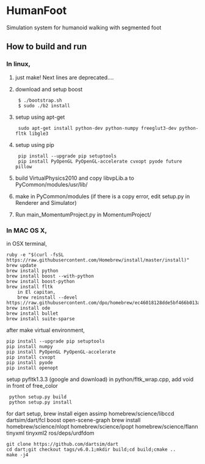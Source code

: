 # HumanFoot

Simulation system for humanoid walking with segmented foot

## How to build and run
### In linux,

1. just make! Next lines are deprecated....

1. download and setup boost
	
		$ ./bootstrap.sh
		$ sudo ./b2 install
	
2. setup using apt-get

        sudo apt-get install python-dev python-numpy freeglut3-dev python-fltk libgle3

3. setup using pip

    	pip install --upgrade pip setuptools
    	pip install PyOpenGL PyOpenGL-accelerate cvxopt pyode future pillow

3. build VirtualPhysics2010 and copy libvpLib.a to PyCommon/modules/usr/lib/
4. make in PyCommon/modules (if there is a copy error, edit setup.py in Renderer and Simulator)
5. Run main_MomentumProject.py in MomentumProject/

### In MAC OS X,

in OSX terminal,

    ruby -e "$(curl -fsSL https://raw.githubusercontent.com/Homebrew/install/master/install)"
    brew update
    brew install python
    brew install boost --with-python
    brew install boost-python
    brew install fltk
        in El capitan,
        brew reinstall --devel https://raw.githubusercontent.com/dpo/homebrew/ec46018128dde5bf466b013a6c7086d0880930a3/Library/Formula/fltk.rb
    brew install ode
    brew install bullet
    brew install suite-sparse

after make virtual environment,

    pip install --upgrade pip setuptools
    pip install numpy
    pip install PyOpenGL PyOpenGL-accelerate
    pip install cvxopt
    pip install pyode
    pip install openopt

setup pyfltk1.3.3 (google and download)
     in python/fltk\_wrap.cpp,
     add void in front of free\_color

     python setup.py build
     python setup.py install


for dart setup,
    brew install eigen assimp homebrew/science/libccd dartsim/dart/fcl boost open-scene-graph
    brew install homebrew/science/nlopt homebrew/science/ipopt homebrew/science/flann tinyxml tinyxml2 ros/deps/urdfdom

    git clone https://github.com/dartsim/dart
    cd dart;git checkout tags/v6.0.1;mkdir build;cd build;cmake ..
    make -j4
